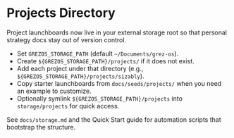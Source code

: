 # Projects Directory

Project launchboards now live in your external storage root so that personal strategy docs stay out of version control.

- Set `GREZOS_STORAGE_PATH` (default `~/Documents/grez-os`).
- Create `${GREZOS_STORAGE_PATH}/projects/` if it does not exist.
- Add each project under that directory (e.g., `${GREZOS_STORAGE_PATH}/projects/sizably`).
- Copy starter launchboards from `docs/seeds/projects/` when you need an example to customize.
- Optionally symlink `${GREZOS_STORAGE_PATH}/projects` into `storage/projects` for quick access.

See `docs/storage.md` and the Quick Start guide for automation scripts that bootstrap the structure.
